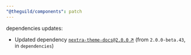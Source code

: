 ```yaml
---
"@theguild/components": patch
---
```

dependencies updates:
  - Updated dependency [`nextra-theme-docs@2.0.0` ↗︎](https://www.npmjs.com/package/nextra-theme-docs/v/2.0.0) (from `2.0.0-beta.43`, in `dependencies`)
